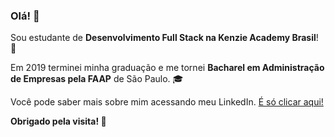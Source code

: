 ### Olá! 👋

<p>Sou estudante de <strong>Desenvolvimento Full Stack na Kenzie Academy Brasil</strong>! 🚀</p>
<p>Em 2019 terminei minha graduação e me tornei <strong>Bacharel em Administração de Empresas pela FAAP</strong> de São Paulo. 🎓</p>
<p>Você pode saber mais sobre mim acessando meu LinkedIn. <a href="[url](https://www.linkedin.com/in/felipesbezerra/)">É só clicar aqui!</a></p>

<strong>Obrigado pela visita! </strong>🦾
